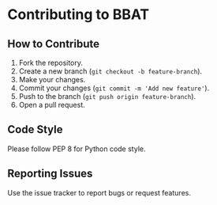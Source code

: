 # Contributing to BBAT

## How to Contribute
1. Fork the repository.
2. Create a new branch (`git checkout -b feature-branch`).
3. Make your changes.
4. Commit your changes (`git commit -m 'Add new feature'`).
5. Push to the branch (`git push origin feature-branch`).
6. Open a pull request.

## Code Style
Please follow PEP 8 for Python code style.

## Reporting Issues
Use the issue tracker to report bugs or request features.
